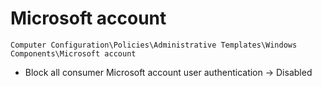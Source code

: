 # Microsoft account

`Computer Configuration\Policies\Administrative Templates\Windows Components\Microsoft account`

- Block all consumer Microsoft account user authentication -> Disabled